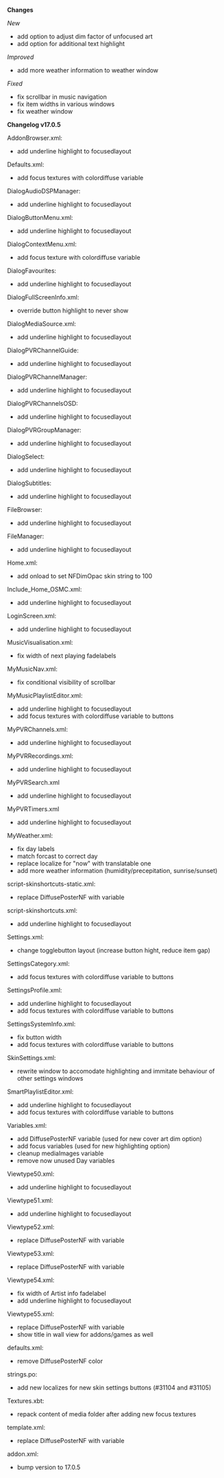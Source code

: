 **Changes**

_New_
- add option to adjust dim factor of unfocused art 
- add option for additional text highlight

_Improved_
- add more weather information to weather window

_Fixed_
- fix scrollbar in music navigation
- fix item widths in various windows
- fix weather window

**Changelog v17.0.5**

AddonBrowser.xml:
- add underline highlight to focusedlayout

Defaults.xml:
- add focus textures with colordiffuse variable

DialogAudioDSPManager:
- add underline highlight to focusedlayout

DialogButtonMenu.xml:
- add underline highlight to focusedlayout

DialogContextMenu.xml:
- add focus texture with colordiffuse variable

DialogFavourites:
- add underline highlight to focusedlayout

DialogFullScreenInfo.xml:
- override button highlight to never show

DialogMediaSource.xml:
- add underline highlight to focusedlayout

DialogPVRChannelGuide:
- add underline highlight to focusedlayout

DialogPVRChannelManager:
- add underline highlight to focusedlayout

DialogPVRChannelsOSD:
- add underline highlight to focusedlayout

DialogPVRGroupManager:
- add underline highlight to focusedlayout

DialogSelect:
- add underline highlight to focusedlayout

DialogSubtitles:
- add underline highlight to focusedlayout

FileBrowser:
- add underline highlight to focusedlayout

FileManager:
- add underline highlight to focusedlayout

Home.xml:
- add onload to set NFDimOpac skin string to 100

Include_Home_OSMC.xml:
- add underline highlight to focusedlayout

LoginScreen.xml:
- add underline highlight to focusedlayout

MusicVisualisation.xml:
- fix width of next playing fadelabels

MyMusicNav.xml:
- fix conditional visibility of scrollbar

MyMusicPlaylistEditor.xml:
- add underline highlight to focusedlayout
- add focus textures with colordiffuse variable to buttons

MyPVRChannels.xml:
- add underline highlight to focusedlayout

MyPVRRecordings.xml:
- add underline highlight to focusedlayout

MyPVRSearch.xml
- add underline highlight to focusedlayout

MyPVRTimers.xml
- add underline highlight to focusedlayout

MyWeather.xml:
- fix day labels
- match forcast to correct day
- replace localize for "now" with translatable one
- add more weather information (humidity/precepitation, sunrise/sunset)

script-skinshortcuts-static.xml:
- replace DiffusePosterNF with variable

script-skinshortcuts.xml:
- add underline highlight to focusedlayout

Settings.xml:
- change togglebutton layout (increase button hight, reduce item gap)

SettingsCategory.xml:
- add focus textures with colordiffuse variable to buttons

SettingsProfile.xml:
- add underline highlight to focusedlayout
- add focus textures with colordiffuse variable to buttons

SettingsSystemInfo.xml:
- fix button width
- add focus textures with colordiffuse variable to buttons

SkinSettings.xml:
- rewrite window to accomodate highlighting and immitate behaviour of other settings windows

SmartPlaylistEditor.xml:
- add underline highlight to focusedlayout
- add focus textures with colordiffuse variable to buttons

Variables.xml:
- add DiffusePosterNF variable (used for new cover art dim option)
- add focus variables (used for new highlighting option)
- cleanup mediaImages variable
- remove now unused Day variables

Viewtype50.xml:
- add underline highlight to focusedlayout

Viewtype51.xml:
- add underline highlight to focusedlayout

Viewtype52.xml:
- replace DiffusePosterNF with variable

Viewtype53.xml:
- replace DiffusePosterNF with variable

Viewtype54.xml:
- fix width of Artist info fadelabel
- add underline highlight to focusedlayout

Viewtype55.xml:
- replace DiffusePosterNF with variable
- show title in wall view for addons/games as well

defaults.xml:
- remove DiffusePosterNF color

strings.po:
- add new localizes for new skin settings buttons (#31104 and #31105)

Textures.xbt:
- repack content of media folder after adding new focus textures

template.xml:
- replace DiffusePosterNF with variable

addon.xml:
- bump version to 17.0.5